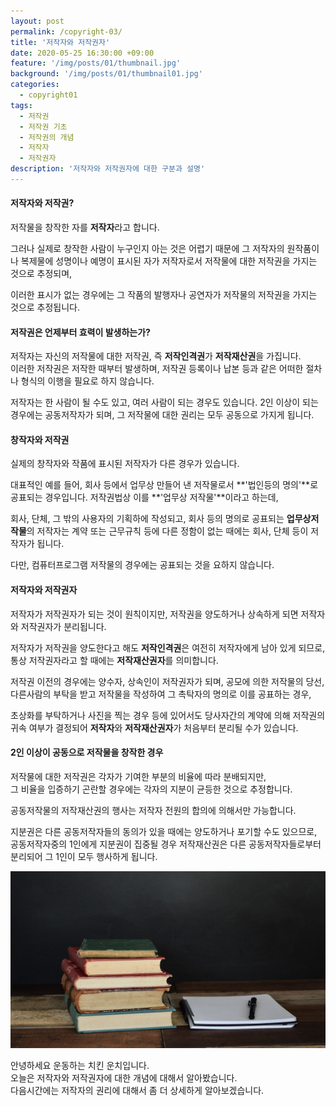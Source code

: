```yaml
---
layout: post
permalink: /copyright-03/
title: '저작자와 저작권자'
date: 2020-05-25 16:30:00 +09:00
feature: '/img/posts/01/thumbnail.jpg'
background: '/img/posts/01/thumbnail01.jpg'
categories:
  - copyright01
tags:
  - 저작권
  - 저작권 기초
  - 저작권의 개념
  - 저작자
  - 저작권자
description: '저작자와 저작권자에 대한 구분과 설명'
---
```


#### 저작자와 저작권?

저작물을 창작한 자를 **저작자**라고 합니다.

그러나 실제로 창작한 사람이 누구인지 아는 것은 어렵기 때문에 그 저작자의 원작품이나 복제물에 성명이나 예명이 표시된 자가 저작자로서 저작물에 대한 저작권을 가지는 것으로 추정되며, 

이러한 표시가 없는 경우에는 그 작품의 발행자나 공연자가 저작물의 저작권을 가지는 것으로 추정됩니다.

#### 저작권은 언제부터 효력이 발생하는가?

저작자는 자신의 저작물에 대한 저작권, 즉 **저작인격권**가 **저작재산권**을 가집니다.<br>
이러한 저작권은 저작한 때부터 발생하며, 저작권 등록이나 납본 등과 같은 어떠한 절차나 형식의 이행을 필요로 하지 않습니다. 

저작자는 한 사람이 될 수도 있고, 여러 사람이 되는 경우도 있습니다. 2인 이상이 되는 경우에는 공동저작자가 되며, 그 저작물에 대한 권리는 모두 공동으로 가지게 됩니다.

#### 창작자와 저작권

실제의 창작자와 작품에 표시된 저작자가 다른 경우가 있습니다.

대표적인 예를 들어, 회사 등에서 업무상 만들어 낸 저작물로서 **'법인등의 명의'**로 공표되는 경우입니다. 저작권법상 이를 **'업무상 저작물'**이라고 하는데, 

회사, 단체, 그 밖의 사용자의 기획하에 작성되고, 회사 등의 명의로 공표되는 **업무상저작물**의 저작자는 계약 또는 근무규칙 등에 다른 정함이 없는 때에는 회사, 단체 등이 저작자가 됩니다. 

다만, 컴퓨터프로그램 저작물의 경우에는 공표되는 것을 요하지 않습니다.

#### 저작자와 저작권자

저작자가 저작권자가 되는 것이 원칙이지만, 저작권을 양도하거나 상속하게 되면 저작자와 저작권자가 분리됩니다. 

저작자가 저작권을 양도한다고 해도 **저작인격권**은 여전히 저작자에게 남아 있게 되므로, 통상 저작권자라고 할 때에는 **저작재산권자**를 의미합니다. 

저작권 이전의 경우에는 양수자, 상속인이 저작권자가 되며, 공모에 의한 저작물의 당선, 다른사람의 부탁을 받고 저작물을 작성하여 그 촉탁자의 명의로 이를 공표하는 경우, 

초상화를 부탁하거나 사진을 찍는 경우 등에 있어서도 당사자간의 계약에 의해 저작권의 귀속 여부가 결정되어 **저작자**와 **저작재산권자**가 처음부터 분리될 수가 있습니다.

#### 2인 이상이 공동으로 저작물을 창작한 경우

저작물에 대한 저작권은 각자가 기여한 부분의 비율에 따라 분배되지만,<br>그 비율을 입증하기 곤란할 경우에는 각자의 지분이 균등한 것으로 추정합니다. 

공동저작물의 저작재산권의 행사는 저작자 전원의 합의에 의해서만 가능합니다.

지분권은 다른 공동저작자들의 동의가 있을 때에는 양도하거나 포기할 수도 있으므로,<br>공동저작자중의 1인에게 지분권이 집중될 경우 저작재산권은 다른 공동저작자들로부터 분리되어 그 1인이 모두 행사하게 됩니다.



![그림1](/img/posts/01/header.jpg)



안녕하세요 운동하는 치킨 운치입니다.<br>
오늘은 저작자와 저작권자에 대한 개념에 대해서 알아봤습니다.<br>
다음시간에는  저작자의 권리에 대해서 좀 더 상세하게 알아보겠습니다.